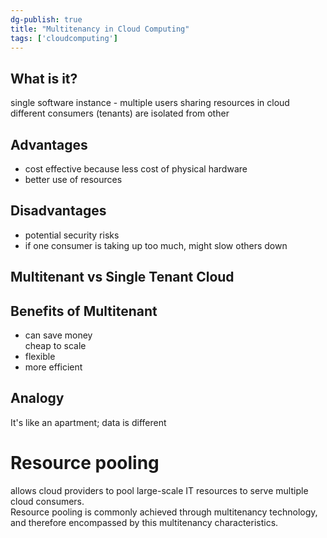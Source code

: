 ```yaml
---  
dg-publish: true  
title: "Multitenancy in Cloud Computing"  
tags: ['cloudcomputing']  
---  
```

  
## What is it?  
single software instance - multiple users sharing resources in cloud   
different consumers (tenants) are isolated from other   
  
## Advantages  
- cost effective because less cost of physical hardware  
- better use of resources   
  
## Disadvantages  
- potential security risks   
- if one consumer is taking up too much, might slow others down   
  
## Multitenant vs Single Tenant Cloud   
  
## Benefits of Multitenant   
- can save money   
	cheap to scale  
- flexible  
- more efficient  
  
## Analogy  
It's like an apartment; data is different   
  
  
# Resource pooling   
allows cloud providers to pool large-scale IT resources to serve multiple cloud consumers.  
Resource pooling is commonly achieved through multitenancy technology, and therefore encompassed by this multitenancy characteristics.  
